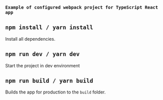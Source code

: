 
### `Example of configured webpack project for TypeScript React app`

## `npm install / yarn install`

Install all dependencies.

## `npm run dev / yarn dev`

Start the project in dev environment

## `npm run build / yarn build`

Builds the app for production to the `build` folder.
